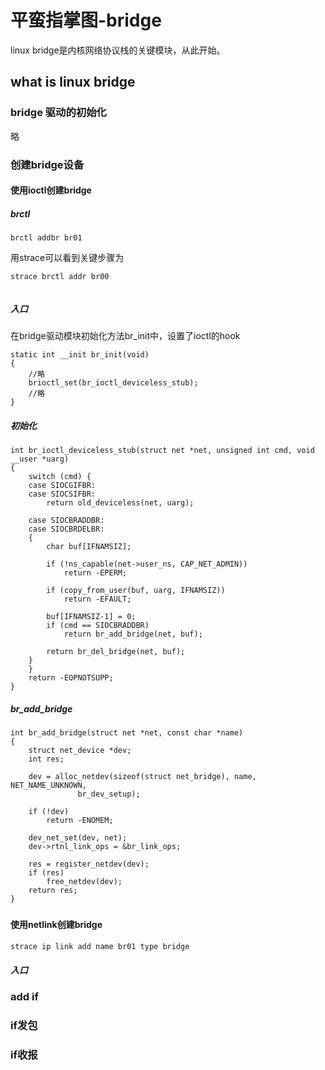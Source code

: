 # 平蛮指掌图-bridge


linux bridge是内核网络协议栈的关键模块，从此开始。


## what is linux bridge


### bridge 驱动的初始化

略

### 创建bridge设备


#### 使用ioctl创建bridge

##### brctl
```
brctl addbr br01
```

用strace可以看到关键步骤为
```
strace brctl addr br00


```


##### 入口

在bridge驱动模块初始化方法br_init中，设置了ioctl的hook
```
static int __init br_init(void)
{
    //略
	brioctl_set(br_ioctl_deviceless_stub);
    //略
}

```

##### 初始化
```
int br_ioctl_deviceless_stub(struct net *net, unsigned int cmd, void __user *uarg)
{
	switch (cmd) {
	case SIOCGIFBR:
	case SIOCSIFBR:
		return old_deviceless(net, uarg);

	case SIOCBRADDBR:
	case SIOCBRDELBR:
	{
		char buf[IFNAMSIZ];

		if (!ns_capable(net->user_ns, CAP_NET_ADMIN))
			return -EPERM;

		if (copy_from_user(buf, uarg, IFNAMSIZ))
			return -EFAULT;

		buf[IFNAMSIZ-1] = 0;
		if (cmd == SIOCBRADDBR)
			return br_add_bridge(net, buf);

		return br_del_bridge(net, buf);
	}
	}
	return -EOPNOTSUPP;
}
```

##### br_add_bridge

```
int br_add_bridge(struct net *net, const char *name)
{
	struct net_device *dev;
	int res;

	dev = alloc_netdev(sizeof(struct net_bridge), name, NET_NAME_UNKNOWN,
			   br_dev_setup);

	if (!dev)
		return -ENOMEM;

	dev_net_set(dev, net);
	dev->rtnl_link_ops = &br_link_ops;

	res = register_netdev(dev);
	if (res)
		free_netdev(dev);
	return res;
}
```

#####


#### 使用netlink创建bridge

```
strace ip link add name br01 type bridge
```


##### 入口

### add if


### if发包

### if收报